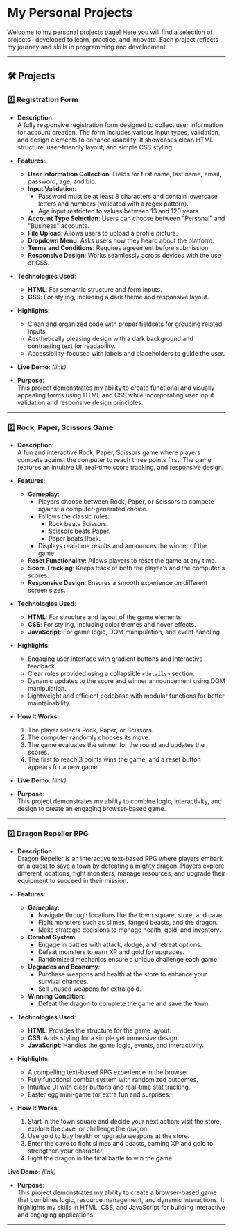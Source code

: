 # My Personal Projects

Welcome to my personal projects page! Here you will find a selection of projects I developed to learn, practice, and innovate. Each project reflects my journey and skills in programming and development.

---

## 🛠️ Projects

### 1️⃣ **Registration Form**

- **Description**:  
  A fully responsive registration form designed to collect user information for account creation. The form includes various input types, validation, and design elements to enhance usability. It showcases clean HTML structure, user-friendly layout, and simple CSS styling.

- **Features**:
  - **User Information Collection**: Fields for first name, last name, email, password, age, and bio.
  - **Input Validation**: 
    - Password must be at least 8 characters and contain lowercase letters and numbers (validated with a regex pattern).
    - Age input restricted to values between 13 and 120 years.
  - **Account Type Selection**: Users can choose between "Personal" and "Business" accounts.
  - **File Upload**: Allows users to upload a profile picture.
  - **Dropdown Menu**: Asks users how they heard about the platform.
  - **Terms and Conditions**: Requires agreement before submission.
  - **Responsive Design**: Works seamlessly across devices with the use of CSS.

- **Technologies Used**:
  - **HTML**: For semantic structure and form inputs.
  - **CSS**: For styling, including a dark theme and responsive layout.

- **Highlights**:
  - Clean and organized code with proper fieldsets for grouping related inputs.
  - Aesthetically pleasing design with a dark background and contrasting text for readability.
  - Accessibility-focused with labels and placeholders to guide the user.

- **Live Demo**: *(link)*

- **Purpose**:  
  This project demonstrates my ability to create functional and visually appealing forms using HTML and CSS while incorporating user input validation and responsive design principles.


---------------------------------------------------------------------

### 2️⃣ **Rock, Paper, Scissors Game**

- **Description**:  
  A fun and interactive Rock, Paper, Scissors game where players compete against the computer to reach three points first. The game features an intuitive UI, real-time score tracking, and responsive design.

- **Features**:
  - **Gameplay**: 
    - Players choose between Rock, Paper, or Scissors to compete against a computer-generated choice.
    - Follows the classic rules: 
      - Rock beats Scissors.
      - Scissors beats Paper.
      - Paper beats Rock.
    - Displays real-time results and announces the winner of the game.
  - **Reset Functionality**: Allows players to reset the game at any time.
  - **Score Tracking**: Keeps track of both the player's and the computer's scores.
  - **Responsive Design**: Ensures a smooth experience on different screen sizes.

- **Technologies Used**:
  - **HTML**: For structure and layout of the game elements.
  - **CSS**: For styling, including color themes and hover effects.
  - **JavaScript**: For game logic, DOM manipulation, and event handling.

- **Highlights**:
  - Engaging user interface with gradient buttons and interactive feedback.
  - Clear rules provided using a collapsible `<details>` section.
  - Dynamic updates to the score and winner announcement using DOM manipulation.
  - Lightweight and efficient codebase with modular functions for better maintainability.

- **How It Works**:
  1. The player selects Rock, Paper, or Scissors.
  2. The computer randomly chooses its move.
  3. The game evaluates the winner for the round and updates the scores.
  4. The first to reach 3 points wins the game, and a reset button appears for a new game.

- **Live Demo**: *(link)*

- **Purpose**:  
  This project demonstrates my ability to combine logic, interactivity, and design to create an engaging browser-based game.


---------------------------------------------------------------------

### 2️⃣ **Dragon Repeller RPG**

- **Description**:  
  Dragon Repeller is an interactive text-based RPG where players embark on a quest to save a town by defeating a mighty dragon. Players explore different locations, fight monsters, manage resources, and upgrade their equipment to succeed in their mission.

- **Features**:
  - **Gameplay**:  
    - Navigate through locations like the town square, store, and cave.  
    - Fight monsters such as slimes, fanged beasts, and the dragon.  
    - Make strategic decisions to manage health, gold, and inventory.  
  - **Combat System**:  
    - Engage in battles with attack, dodge, and retreat options.  
    - Defeat monsters to earn XP and gold for upgrades.  
    - Randomized mechanics ensure a unique challenge each game.  
  - **Upgrades and Economy**:  
    - Purchase weapons and health at the store to enhance your survival chances.  
    - Sell unused weapons for extra gold.  
  - **Winning Condition**:  
    - Defeat the dragon to complete the game and save the town.  

- **Technologies Used**:
  - **HTML**: Provides the structure for the game layout.  
  - **CSS**: Adds styling for a simple yet immersive design.  
  - **JavaScript**: Handles the game logic, events, and interactivity.  

- **Highlights**:
  - A compelling text-based RPG experience in the browser.  
  - Fully functional combat system with randomized outcomes.  
  - Intuitive UI with clear buttons and real-time stat tracking.  
  - Easter egg mini-game for extra fun and surprises.  

- **How It Works**:
  1. Start in the town square and decide your next action: visit the store, explore the cave, or challenge the dragon.  
  2. Use gold to buy health or upgrade weapons at the store.  
  3. Enter the cave to fight slimes and beasts, earning XP and gold to strengthen your character.  
  4. Fight the dragon in the final battle to win the game.  

**Live Demo**: *(link)*

- **Purpose**:  
  This project demonstrates my ability to create a browser-based game that combines logic, resource management, and dynamic interactions. It highlights my skills in HTML, CSS, and JavaScript for building interactive and engaging applications.  


---------------------------------------------------------------------
